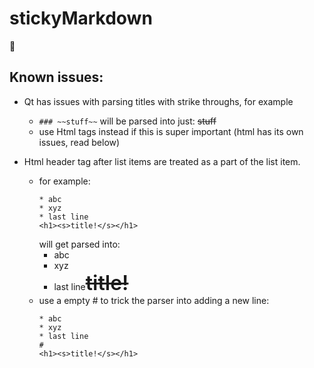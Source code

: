 # stickyMarkdown
 🍯


## Known issues:
- Qt has issues with parsing titles with strike throughs, for example
    * `### ~~stuff~~` will be parsed into just:  ~~stuff~~
    * use Html tags instead if this is super important (html has its own issues, read below)

- Html header tag after list items are treated as a part of the list item. 
    + for example:              
        ```
        * abc
        * xyz
        * last line
        <h1><s>title!</s></h1>
        ```
        will get parsed into:
        <ul>
        <li>abc</li>
        <li>xyz</li>
        <li>last line<span style=" font-size:xx-large; font-weight:600; text-decoration: line-through;">title!</span></li>
        </ul>
    + use a empty # to trick the parser into adding a new line:
        ```
        * abc
        * xyz
        * last line
        #
        <h1><s>title!</s></h1>
        ```